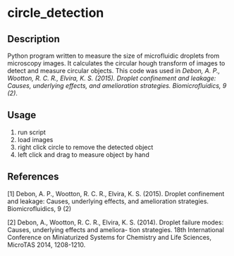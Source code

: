 # circle_detection
## Description
Python program written to measure the size of microfluidic droplets from microscopy images. It calculates the circular hough transform of images to detect and measure circular objects. This code was used in *Debon, A. P., Wootton, R. C. R., Elvira, K. S. (2015). Droplet confinement and leakage: Causes, underlying effects, and amelioration strategies. Biomicrofluidics, 9 (2)*.



## Usage
1. run script
2. load images
3. right click circle to remove the detected object
4. left click and drag to measure object by hand

## References
<a id="1">[1]</a> Debon, A. P., Wootton, R. C. R., Elvira, K. S. (2015). Droplet confinement and leakage: Causes, underlying effects, and amelioration strategies. Biomicrofluidics, 9 (2)

<a id="2">[2]</a> Debon, A., Wootton, R. C. R., Elvira, K. S. (2014). Droplet failure modes: Causes, underlying effects and ameliora- tion strategies. 18th International Conference on Miniaturized Systems for Chemistry and Life Sciences, MicroTAS 2014, 1208-1210.
